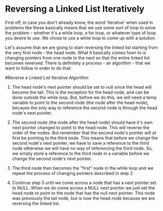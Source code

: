 # Reversing a Linked List Iteratively
First off, in case you don't already know, the word 'iterative' when used in problems like these basically means
that we use some sort of loop to solve the problem - whether it's a while loop, a for loop, or whatever type of loop
you desire to use. We chose to use a while loop to come up with a solution.

Let's assume that we are going to start reversing the linked list starting from the very first node - the head node.
What it basically comes fown to is changing pointers from one node to the next so that the entire linked list becomes
reversed. There is definitely a process - an algorithm - that we want to follow in order to do that:

#Reverse a Linked List Iterative Algorithm
1. The head node's next pointer should be set to null since the head will become the tail. This is the exception for
the head node, and can be done outside the while loop. But, before we do this, we will need a temp variable to point to
the second node (the node after the head node), because the only way to reference the second node is through the head
node's next pointer.

2. The second node (the node after the head node) should have it's own next pointer changed to point to the head node.
This will reverse the order of the nodes. But remember that the second node's pointer will at first be pointing to the third node. This means that before we change the second node's next pointer, we have to save a reference to the third node
otherwise we will have no way of referencing the third node. So, we simply store a reference to the third node in a variable
before we change the second node's next pointer.

3. The third node then becomes the "first" node in the while loop and we repeat the process of changing pointers described in step 2.

4. Continue step 3 until we come across a node that has a next pointer set to NULL. When we do come across a NULL next pointer
we just set the head node ro point to the node that has the null next pointer. This node was previously the tail node, but is
now the head node because we are reversing the linked list.
